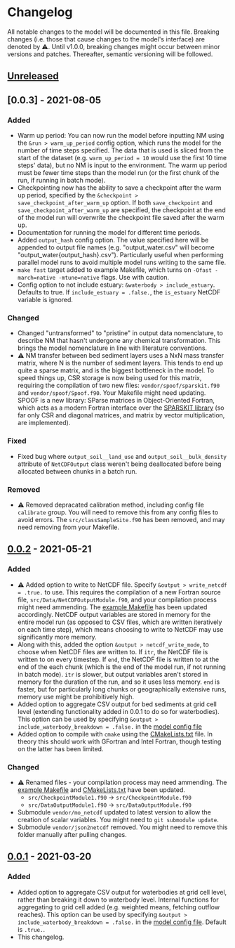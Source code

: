 # Changelog

All notable changes to the model will be documented in this file. Breaking changes (i.e. those that cause changes to the model's interface) are denoted by ⚠️. Until v1.0.0, breaking changes might occur between minor versions and patches. Thereafter, semantic versioning will be followed.

## [Unreleased]

## [0.0.3] - 2021-08-05

### Added

- Warm up period: You can now run the model before inputting NM using the `&run > warm_up_period` config option, which runs the model for the number of time steps specified. The data that is used is sliced from the start of the dataset (e.g. `warm_up_period = 10` would use the first 10 time steps' data), but no NM is input to the environment. The warm up period must be fewer time steps than the model run (or the first chunk of the run, if running in batch mode).
- Checkpointing now has the ability to save a checkpoint after the warm up period, specified by the `&checkpoint > save_checkpoint_after_warm_up` option. If both `save_checkpoint` and `save_checkpoint_after_warm_up` are specified, the checkpoint at the end of the model run will overwrite the checkpoint file saved after the warm up.
- Documentation for running the model for different time periods.
- Added `output_hash` config option. The value specified here will be appended to output file names (e.g. "output_water.csv" will become "output_water{output_hash}.csv"). Particularly useful when performing parallel model runs to avoid multiple model runs writing to the same file.
- `make fast` target added to example Makefile, which turns on `-Ofast -march=native -mtune=native` flags. Use with caution.
- Config option to not include estuary: `&waterbody > include_estuary`. Defaults to true. If `include_estuary = .false.`, the `is_estuary` NetCDF variable is ignored.

### Changed

- Changed "untransformed" to "pristine" in output data nomenclature, to describe NM that hasn't undergone any chemical transformation. This brings the model nomenclature in line with literature conventions.
- ⚠️ NM transfer between bed sediment layers uses a NxN mass transfer matrix, where N is the number of sediment layers. This tends to end up quite a sparse matrix, and is the biggest bottleneck in the model. To speed things up, CSR storage is now being used for this matrix, requiring the compilation of two new files: `vendor/spoof/sparskit.f90` and `vendor/spoof/Spoof.f90`. Your Makefile might need updating. SPOOF is a new library: SParse matrices in Object-Oriented Fortran, which acts as a modern Fortran interface over the [SPARSKIT library](https://www-users.cse.umn.edu/~saad/software/SPARSKIT/) (so far only CSR and diagonal matrices, and matrix by vector multiplication, are implemented). 

### Fixed

- Fixed bug where `output_soil__land_use` and `output_soil__bulk_density` attribute of `NetCDFOutput` class weren't being deallocated before being allocated between chunks in a batch run.

### Removed

- ️️⚠️ Removed depracated calibration method, including config file `calibrate` group. You will need to remove this from any config files to avoid errors. The `src/classSampleSite.f90` has been removed, and may need removing from your Makefile.

## [0.0.2] - 2021-05-21

### Added

- ⚠️ Added option to write to NetCDF file. Specify `&output > write_netcdf = .true.` to use. This requires the compilation of a new Fortran source file, `src/Data/NetCDFOutputModule.f90`, and your compilation process might need ammending. The [example Makefile](./Makefile.example) has been updated accordingly. NetCDF output variables are stored in memory for the entire model run (as opposed to CSV files, which are written iteratively on each time step), which means choosing to write to NetCDF may use significantly more memory. 
- Along with this, added the option `&output > netcdf_write_mode`, to choose when NetCDF files are written to. If `itr`, the NetCDF file is written to on every timestep. If `end`, the NetCDF file is written to at the end of the each chunk (which is the end of the model run, if not running in batch mode). `itr` is slower, but output variables aren't stored in memory for the duration of the run, and so it uses less memory. `end` is faster, but for particularly long chunks or geographically extensive runs, memory use might be prohibitively high.
- Added option to aggregate CSV output for bed sediments at grid cell level (extending functionality added in 0.0.1 to do so for waterbodies). This option can be used by specifying `&output > include_waterbody_breakdown = .false.` in the [model config file](./config.example/config.example.nml)
- Added option to compile with `cmake` using the [CMakeLists.txt](./CMakeLists.txt) file. In theory this should work with GFortran and Intel Fortran, though testing on the latter has been limited.

### Changed

- ⚠️ Renamed files - your compilation process may need ammending. The [example Makefile](./Makefile.example) and [CMakeLists.txt](./CMakeLists.txt) have been updated.
    - `src/CheckpointModule1.f90` → `src/CheckpointModule.f90`
    - `src/DataOutputModule1.f90` → `src/DataOutputModule.f90`
- Submodule `vendor/mo_netcdf` updated to latest version to allow the creation of scalar variables. You might need to `git submodule update`.
- Submodule `vendor/json2netcdf` removed. You might need to remove this folder manually after pulling changes.

## [0.0.1] - 2021-03-20

### Added

- Added option to aggregate CSV output for waterbodies at grid cell level, rather than breaking it down to waterbody level. Internal functions for aggregating to grid cell added (e.g. weighted means, fetching outflow reaches). This option can be used by specifying `&output > include_waterbody_breakdown = .false.` in the [model config file](./config.example/config.example.nml). Default is `.true.`.
- This changelog.

[unreleased]: https://github.com/nerc-ceh/nanofase/compare/0.0.3...HEAD
[0.0.2]: https://github.com/nerc-ceh/nanofase/releases/tag/0.0.3
[0.0.2]: https://github.com/nerc-ceh/nanofase/releases/tag/0.0.2
[0.0.1]: https://github.com/nerc-ceh/nanofase/releases/tag/0.0.1
